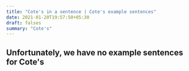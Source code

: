 ```yaml
---
title: "Cote's in a sentence | Cote's example sentences"
date: 2021-01-20T19:57:50+05:30
draft: falses
summary: "Cote's"
---
```

## Unfortunately, we have no example sentences for Cote's                 
